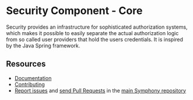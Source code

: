Security Component - Core
=========================

Security provides an infrastructure for sophisticated authorization systems,
which makes it possible to easily separate the actual authorization logic from
so called user providers that hold the users credentials. It is inspired by
the Java Spring framework.

Resources
---------

  * [Documentation](https://symphony.com/doc/current/components/security/index.html)
  * [Contributing](https://symphony.com/doc/current/contributing/index.html)
  * [Report issues](https://github.com/symphony/symphony/issues) and
    [send Pull Requests](https://github.com/symphony/symphony/pulls)
    in the [main Symphony repository](https://github.com/symphony/symphony)
